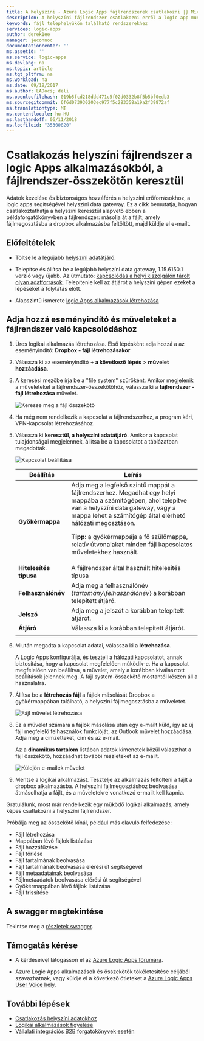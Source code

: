 ```yaml
---
title: A helyszíni - Azure Logic Apps fájlrendszerek csatlakozni |} Microsoft Docs
description: A helyszíni fájlrendszer csatlakozni erről a logic app munkafolyamatainak a helyszíni az átjáró és a fájlrendszer-összekötő
keywords: fájl telephelyükön található rendszerekhez
services: logic-apps
author: derek1ee
manager: jeconnoc
documentationcenter: ''
ms.assetid: ''
ms.service: logic-apps
ms.devlang: na
ms.topic: article
ms.tgt_pltfrm: na
ms.workload: na
ms.date: 09/18/2017
ms.author: LADocs; deli
ms.openlocfilehash: 019b5fcd218ddd471c5f02d0332b8f5b5bf0edb3
ms.sourcegitcommit: 6f6d073930203ec977f5c283358a19a2f39872af
ms.translationtype: MT
ms.contentlocale: hu-HU
ms.lasthandoff: 06/11/2018
ms.locfileid: "35300820"
---
```

# <a name="connect-to-on-premises-file-systems-from-logic-apps-with-the-file-system-connector"></a>Csatlakozás helyszíni fájlrendszer a logic Apps alkalmazásokból, a fájlrendszer-összekötőn keresztül

Adatok kezelése és biztonságos hozzáférés a helyszíni erőforrásokhoz, a logic apps segítségével helyszíni data gateway. Ez a cikk bemutatja, hogyan csatlakoztathatja a helyszíni keresztül alapvető ebben a példaforgatókönyvben a fájlrendszer: másolja át a fájlt, amely fájlmegosztásba a dropbox alkalmazásba feltöltött, majd küldje el e-mailt.

## <a name="prerequisites"></a>Előfeltételek

* Töltse le a legújabb [helyszíni adatátjáró](https://www.microsoft.com/download/details.aspx?id=53127).

* Telepítse és állítsa be a legújabb helyszíni data gateway, 1.15.6150.1 verzió vagy újabb. Az útmutató: [kapcsolódás a helyi kiszolgálón tárolt olyan adatforrások](http://aka.ms/logicapps-gateway). Telepítenie kell az átjárót a helyszíni gépen ezeket a lépéseket a folytatás előtt.

* Alapszintű ismerete [logic Apps alkalmazások létrehozása](../logic-apps/quickstart-create-first-logic-app-workflow.md)

## <a name="add-trigger-and-actions-for-connecting-to-your-file-system"></a>Adja hozzá eseményindító és műveleteket a fájlrendszer való kapcsolódáshoz

1. Üres logikai alkalmazás létrehozása. Első lépésként adja hozzá a az eseményindító: **Dropbox - fájl létrehozásakor** 

2. Válassza ki az eseményindító **+ a következő lépés** > **művelet hozzáadása**. 

3. A keresési mezőbe írja be a "file system" szűrőként. Amikor megjelenik a műveleteket a fájlrendszer-összekötőhöz, válassza ki a **fájlrendszer - fájl létrehozása** művelet. 

   ![Keresse meg a fájl összekötő](media/logic-apps-using-file-connector/search-file-connector.png)

4. Ha még nem rendelkezik a kapcsolat a fájlrendszerhez, a program kéri, VPN-kapcsolat létrehozásához. 

5. Válassza ki **keresztül, a helyszíni adatátjáró**. Amikor a kapcsolat tulajdonságai megjelennek, állítsa be a kapcsolatot a táblázatban megadottak.

   ![Kapcsolat beállítása](media/logic-apps-using-file-connector/create-file.png)

   | Beállítás | Leírás |
   | ------- | ----------- |
   | **Gyökérmappa** | Adja meg a legfelső szintű mappát a fájlrendszerhez. Megadhat egy helyi mappába a számítógépen, ahol telepítve van a helyszíni data gateway, vagy a mappa lehet a számítógép által elérhető hálózati megosztáson. <p>**Tipp:** a gyökérmappája a fő szülőmappa, relatív útvonalakat minden fájl kapcsolatos műveletekhez használt. | 
   | **Hitelesítés típusa** | A fájlrendszer által használt hitelesítés típusa | 
   | **Felhasználónév** | Adja meg a felhasználónév {*tartomány*\\*felhasználónév*} a korábban telepített átjáró. | 
   | **Jelszó** | Adja meg a jelszót a korábban telepített átjárót. | 
   | **Átjáró** | Válassza ki a korábban telepített átjárót. | 
   ||| 

6. Miután megadta a kapcsolat adatai, válassza ki a **létrehozása**. 

   A Logic Apps konfigurálja, és teszteli a hálózati kapcsolatot, annak biztosítása, hogy a kapcsolat megfelelően működik-e. 
   Ha a kapcsolat megfelelően van beállítva, a művelet, amely a korábban kiválasztott beállítások jelennek meg. 
   A fájl system-összekötő mostantól készen áll a használatra.

7. Állítsa be a **létrehozás fájl** a fájlok másolását Dropbox a gyökérmappában található, a helyszíni fájlmegosztásba a műveletet.

   ![Fájl művelet létrehozása](media/logic-apps-using-file-connector/create-file-filled.png)

8. Ez a művelet számára a fájlok másolása után egy e-mailt küld, így az új fájl megfelelő felhasználók funkcióját, az Outlook művelet hozzáadása. Adja meg a címzetteket, cím és az e-mail. 

   Az a **dinamikus tartalom** listában adatok kimenetek közül választhat a fájl összekötő, hozzáadhat további részleteket az e-mailt.

   ![Küldjön e-mailek művelet](media/logic-apps-using-file-connector/send-email.png)

9. Mentse a logikai alkalmazást. Tesztelje az alkalmazás feltölteni a fájlt a dropbox alkalmazásba. A helyszíni fájlmegosztáshoz beolvasása átmásolhatja a fájlt, és a műveletekre vonatkozó e-mailt kell kapnia.

Gratulálunk, most már rendelkezik egy működő logikai alkalmazás, amely képes csatlakozni a helyszíni fájlrendszer. 

Próbálja meg az összekötő kínál, például más elavuló felfedezése:

- Fájl létrehozása
- Mappában lévő fájlok listázása
- Fájl hozzáfűzése
- Fájl törlése
- Fájl tartalmának beolvasása
- Fájl tartalmának beolvasása elérési út segítségével
- Fájl metaadatainak beolvasása
- Fájlmetaadatok beolvasása elérési út segítségével
- Gyökérmappában lévő fájlok listázása
- Fájl frissítése

## <a name="view-the-swagger"></a>A swagger megtekintése

Tekintse meg a [részletek swagger](/connectors/fileconnector/). 

## <a name="get-support"></a>Támogatás kérése

* A kérdéseivel látogasson el az [Azure Logic Apps fórumára](https://social.msdn.microsoft.com/Forums/en-US/home?forum=azurelogicapps).

* Azure Logic Apps alkalmazások és összekötők tökéletesítése céljából szavazhatnak, vagy küldje el a következő ötleteket a [Azure Logic Apps User Voice hely](http://aka.ms/logicapps-wish).

## <a name="next-steps"></a>További lépések

* [Csatlakozás helyszíni adatokhoz](../logic-apps/logic-apps-gateway-connection.md) 
* [Logikai alkalmazások figyelése](../logic-apps/logic-apps-monitor-your-logic-apps.md)
* [Vállalati integrációs B2B forgatókönyvek esetén](../logic-apps/logic-apps-enterprise-integration-overview.md)
